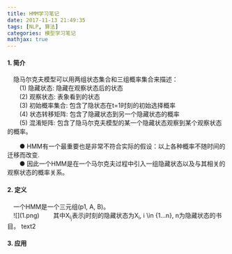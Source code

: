 ```yaml
---
title: HMM学习笔记
date: 2017-11-13 21:49:35
tags: [NLP, 算法]
categories: 模型学习笔记
mathjax: true
---
```


<h4>1. 简介</h4>
&emsp;隐马尔克夫模型可以用两组状态集合和三组概率集合来描述：</br>
&emsp;&emsp;(1) 隐藏状态: 隐藏在观察状态后的状态</br>
&emsp;&emsp;(2) 观察状态: 表象看到的状态</br>
&emsp;&emsp;(3) 初始概率集合: 包含了隐状态在t=1时刻的初始选择概率</br>
&emsp;&emsp;(4) 状态转移矩阵: 包含了隐藏状态到另一个隐藏状态的概率</br>
&emsp;&emsp;(5) 混淆矩阵: 包含了隐马尔克夫模型的某一个隐藏状态观察到某个观察状态的概率。</br>

&emsp;&emsp;● HMM有一个最重要也是非常不符合实际的假设：以上各种概率不随时间的迁移而改变.</br>
&emsp;&emsp;● 因此一个HMM是在一个马尔克夫过程中引入一组隐藏状态以及与其相关的观察状态的概率关系。

<h4>2. 定义</h4>
&emsp;一个HMM是一个三元组(p1, A, B)。</br>
&emsp;![](1.png)
&emsp;&emsp;其中X<sub>i<sub>j</sub></sub>表示j时刻的隐藏状态为X<sub>i</sub>, i \in {1...n}, n为隐藏状态的书目。
text2

<h4>3. 应用</h4>
&emsp;



